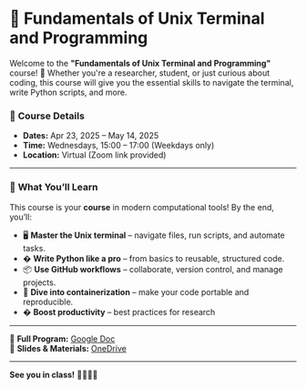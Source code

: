 # 🚀 Fundamentals of Unix Terminal and Programming  

Welcome to the **"Fundamentals of Unix Terminal and Programming"** course! 🎉 Whether you're a researcher, student, or just curious about coding, this course will give you the essential skills to navigate the terminal, write Python scripts, and more.  

### 📅 **Course Details**  
- **Dates:** Apr 23, 2025 – May 14, 2025  
- **Time:** Wednesdays, 15:00 – 17:00 (Weekdays only)  
- **Location:** Virtual (Zoom link provided)  

---

### 🧠 **What You’ll Learn**  
This course is your **course** in modern computational tools! By the end, you’ll:  
- 🖥️ **Master the Unix terminal** – navigate files, run scripts, and automate tasks.  
- � **Write Python like a pro** – from basics to reusable, structured code.  
- 📦 **Use GitHub workflows** – collaborate, version control, and manage projects.  
- 🐳 **Dive into containerization** – make your code portable and reproducible.  
- � **Boost productivity** – best practices for research  

---


🔗 **Full Program:** [Google Doc](https://docs.google.com/document/d/1EJHDE9oWXXjFjfOhiAn__N5XM_V7BogcY6krGb8Sf9M/edit?usp=sharing)  
📂 **Slides & Materials:** [OneDrive](https://1drv.ms/f/s!AheL7mhMU4mLg-gLSFqaBT1buPs9nw?e=lVjXBL)  

---

**See you in class!** 👨‍💻👩‍💻